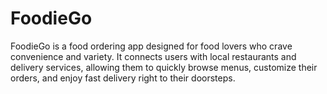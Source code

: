 # FoodieGo
FoodieGo is a food ordering app designed for food lovers who crave convenience and variety. It connects users with local restaurants and delivery services, allowing them to quickly browse menus, customize their orders, and enjoy fast delivery right to their doorsteps. 
